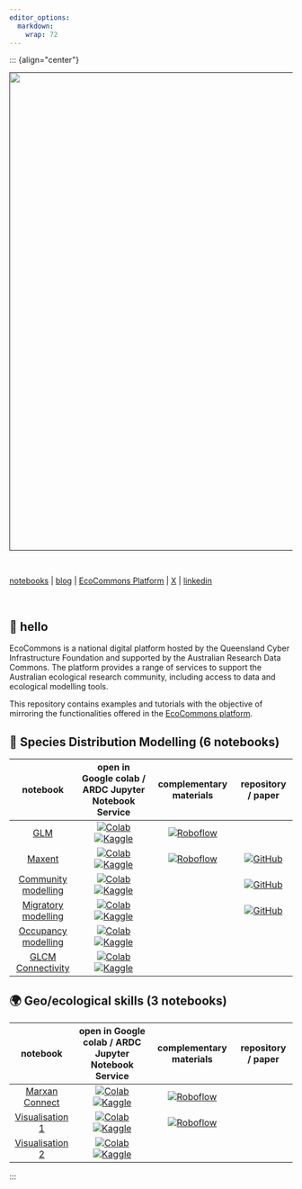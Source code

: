```yaml
---
editor_options:
  markdown:
    wrap: 72
---
```


::: {align="center"}
<p><a align="center" href="" target="_blank">
<img src="https://raw.githubusercontent.com/EcoCommons-Australia/notebooks/main/assets/notebooks_banner.png" width="850"/>
</a></p>

<br>

[notebooks](https://github.com/EcoCommons-Australia-2024-2026/notebooks)
\|
[blog](https://ecocommons-australia-2024-2026.github.io/ec-notebook_site)
\| [EcoCommons Platform](https://www.ecocommons.org.au) \|
[X](https://twitter.com/EcoCommonsAus) \|
[linkedin](https://www.linkedin.com/company/ecocommons-australia/posts/?feedView=all)

<br>

## 🐢 hello

EcoCommons is a national digital platform hosted by the Queensland Cyber
Infrastructure Foundation and supported by the Australian Research Data
Commons. The platform provides a range of services to support the
Australian ecological research community, including access to data and
ecological modelling tools.

This repository contains examples and tutorials with the objective of
mirroring the functionalities offered in the [EcoCommons
platform](https://www.ecocommons.org.au/).

<!--- AUTOGENERATED-NOTEBOOKS-TABLE -->

<!---
   WARNING: DO NOT EDIT THIS TABLE MANUALLY. IT IS AUTOMATICALLY GENERATED.
   HEAD OVER TO CONTRIBUTING.MD FOR MORE DETAILS ON HOW TO MAKE CHANGES PROPERLY.
-->

## 🐨 Species Distribution Modelling (6 notebooks)

| **notebook** | **open in Google colab / ARDC Jupyter Notebook Service** | **complementary materials** | **repository / paper** |
|:--:|:--:|:--:|:--:|
| [GLM](https://github.com/EcoCommons-Australia-2024-2026/notebooks/blob/main/notebooks/) | [![Colab](https://colab.research.google.com/assets/colab-badge.svg)](https://colab.research.google.com/github/EcoCommons-Australia-2024-2026/notebooks/blob/main/notebooks/) [![Kaggle](https://kaggle.com/static/images/open-in-kaggle.svg)](https://kaggle.com/kernels/welcome?src=https://github.com/EcoCommons-Australia-2024-2026/notebooks/blob/main/notebooks/) | [![Roboflow](https://raw.githubusercontent.com/roboflow-ai/notebooks/main/assets/badges/roboflow-blogpost.svg)](https://ecocommons-australia-2024-2026.github.io/ec-notebook_site/glm.qmd) |  |
| [Maxent](https://github.com/EcoCommons-Australia-2024-2026/notebooks/blob/main/notebooks/) | [![Colab](https://colab.research.google.com/assets/colab-badge.svg)](https://colab.research.google.com/github/EcoCommons-Australia-2024-2026/notebooks/blob/main/notebooks/) [![Kaggle](https://kaggle.com/static/images/open-in-kaggle.svg)](https://kaggle.com/kernels/welcome?src=https://github.com/EcoCommons-Australia-2024-2026/notebooks/blob/main/notebooks/) | [![Roboflow](https://raw.githubusercontent.com/roboflow-ai/notebooks/main/assets/badges/roboflow-blogpost.svg)](https://ecocommons-australia-2024-2026.github.io/ec-notebook_site/maxent.qmd) | [![GitHub](https://badges.aleen42.com/src/github.svg)](https://github.com/ultralytics/ultralytics) |
| [Community modelling](https://github.com/EcoCommons-Australia-2024-2026/notebooks/blob/main/notebooks/) | [![Colab](https://colab.research.google.com/assets/colab-badge.svg)](https://colab.research.google.com/github/EcoCommons-Australia-2024-2026/notebooks/blob/main/notebooks/) [![Kaggle](https://kaggle.com/static/images/open-in-kaggle.svg)](https://kaggle.com/kernels/welcome?src=https://github.com/EcoCommons-Australia-2024-2026/notebooks/blob/main/notebooks/) |  | [![GitHub](https://badges.aleen42.com/src/github.svg)](https://github.com/ultralytics/ultralytics) |
| [Migratory modelling](https://github.com/EcoCommons-Australia-2024-2026/notebooks/blob/main/notebooks/) | [![Colab](https://colab.research.google.com/assets/colab-badge.svg)](https://colab.research.google.com/github/EcoCommons-Australia-2024-2026/notebooks/blob/main/notebooks/) [![Kaggle](https://kaggle.com/static/images/open-in-kaggle.svg)](https://kaggle.com/kernels/welcome?src=https://github.com/EcoCommons-Australia-2024-2026/notebooks/blob/main/notebooks/) |  | [![GitHub](https://badges.aleen42.com/src/github.svg)](https://github.com/roboflow/sports) |
| [Occupancy modelling](https://github.com/EcoCommons-Australia-2024-2026/notebooks/blob/main/notebooks/) | [![Colab](https://colab.research.google.com/assets/colab-badge.svg)](https://colab.research.google.com/github/EcoCommons-Australia-2024-2026/notebooks/blob/main/notebooks/) [![Kaggle](https://kaggle.com/static/images/open-in-kaggle.svg)](https://kaggle.com/kernels/welcome?src=https://github.com/EcoCommons-Australia-2024-2026/notebooks/blob/main/notebooks/) |  |  |
| [GLCM Connectivity](https://github.com/EcoCommons-Australia-2024-2026/notebooks/blob/main/notebooks/) | [![Colab](https://colab.research.google.com/assets/colab-badge.svg)](https://colab.research.google.com/github/EcoCommons-Australia-2024-2026/notebooks/blob/main/notebooks/) [![Kaggle](https://kaggle.com/static/images/open-in-kaggle.svg)](https://kaggle.com/kernels/welcome?src=https://github.com/EcoCommons-Australia-2024-2026/notebooks/blob/main/notebooks/) |  |  |

## 🌍 Geo/ecological skills (3 notebooks)

| **notebook** | **open in Google colab / ARDC Jupyter Notebook Service** | **complementary materials** | **repository / paper** |
|:--:|:--:|:--:|:--:|
| [Marxan Connect](https://github.com/EcoCommons-Australia-2024-2026/notebooks/blob/main/notebooks/) | [![Colab](https://colab.research.google.com/assets/colab-badge.svg)](https://colab.research.google.com/github/EcoCommons-Australia-2024-2026/notebooks/blob/main/notebooks/) [![Kaggle](https://kaggle.com/static/images/open-in-kaggle.svg)](https://kaggle.com/kernels/welcome?src=https://github.com/EcoCommons-Australia-2024-2026/notebooks/blob/main/notebooks/) | [![Roboflow](https://raw.githubusercontent.com/roboflow-ai/notebooks/main/assets/badges/roboflow-blogpost.svg)](https://ecocommons-australia-2024-2026.github.io/ec-notebook_site/sp/ecocommons-marxan-integration-poc.html) |  |
| [Visualisation 1](https://github.com/EcoCommons-Australia-2024-2026/notebooks/blob/main/notebooks/) | [![Colab](https://colab.research.google.com/assets/colab-badge.svg)](https://colab.research.google.com/github/EcoCommons-Australia-2024-2026/notebooks/blob/main/notebooks/) [![Kaggle](https://kaggle.com/static/images/open-in-kaggle.svg)](https://kaggle.com/kernels/welcome?src=https://github.com/EcoCommons-Australia-2024-2026/notebooks/blob/main/notebooks/) | [![Roboflow](https://raw.githubusercontent.com/roboflow-ai/notebooks/main/assets/badges/roboflow-blogpost.svg)](https://ecocommons-australia-2024-2026.github.io/ec-notebook_site/visual1.qmd) |  |
| [Visualisation 2](https://github.com/EcoCommons-Australia-2024-2026/notebooks/blob/main/notebooks/) | [![Colab](https://colab.research.google.com/assets/colab-badge.svg)](https://colab.research.google.com/github/EcoCommons-Australia-2024-2026/notebooks/blob/main/notebooks/) [![Kaggle](https://kaggle.com/static/images/open-in-kaggle.svg)](https://kaggle.com/kernels/welcome?src=https://github.com/EcoCommons-Australia-2024-2026/notebooks/blob/main/notebooks/) |  |  |

<!--- AUTOGENERATED-NOTEBOOKS-TABLE -->
:::
